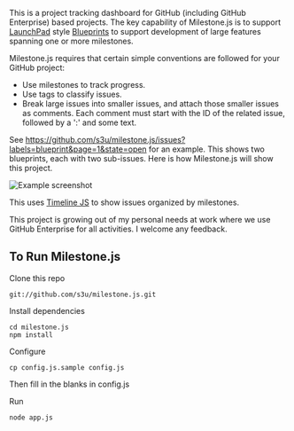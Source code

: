 This is a project tracking dashboard for GitHub (including GitHub Enterprise) based projects. The key capability of
Milestone.js is to support [LaunchPad](http://launchpad.net) style
[Blueprints](https://help.launchpad.net/BlueprintDocumentation) to support development of large features spanning one
or more milestones.

Milestone.js requires that certain simple conventions are followed for your GitHub project:

* Use milestones to track progress.
* Use tags to classify issues.
* Break large issues into smaller issues, and attach those smaller issues as comments. Each comment must start with the
  ID of the  related issue, followed by a ':' and some text.

See https://github.com/s3u/milestone.js/issues?labels=blueprint&page=1&state=open for an example. This shows two
blueprints, each with two sub-issues. Here is how Milestone.js will show this project.

![Example screenshot](https://raw.github.com/s3u/milestone.js/master/example/example.png)

This uses [Timeline JS](http://timeline.verite.co) to show issues organized by milestones.

This project is growing out of my personal needs at work where we use GitHub Enterprise for all activities. I welcome
any feedback.

## To Run Milestone.js

Clone this repo

    git://github.com/s3u/milestone.js.git

Install dependencies

    cd milestone.js
    npm install

Configure

    cp config.js.sample config.js

Then fill in the blanks in config.js

Run

    node app.js
